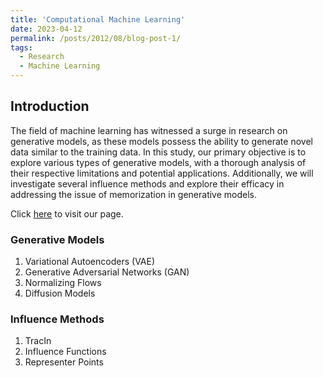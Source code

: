 ```yaml
---
title: 'Computational Machine Learning'
date: 2023-04-12
permalink: /posts/2012/08/blog-post-1/
tags:
  - Research
  - Machine Learning
---
```


## Introduction
The field of machine learning has witnessed a surge in research on generative models, as these models possess the ability to generate novel data similar to the training data. In this study, our primary objective is to explore various types of generative models, with a thorough analysis of their respective limitations and potential applications. Additionally, we will investigate several influence methods and explore their efficacy in addressing the issue of memorization in generative models. 

Click [here](https://descriptive-ravioli-e02.notion.site/Generative-Models-5daf5dc59d4c48d29337c6edfaad0927) to visit our page.

### Generative Models
1. Variational Autoencoders (VAE)
2. Generative Adversarial Networks (GAN)
3. Normalizing Flows
4. Diffusion Models

### Influence Methods
1. TracIn
2. Influence Functions
3. Representer Points



